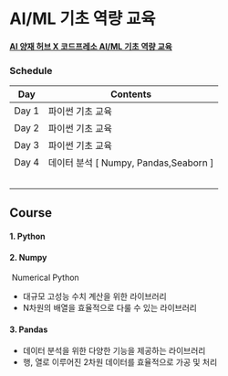 # AI/ML 기초 역량 교육
#### [AI 양재 허브 X 코드프레소 AI/ML 기초 역량 교육](https://event-us.kr/codepresso/event/25335)

### Schedule

| Day   | Contents         |
| ----- | ---------------- |
| Day 1 | 파이썬 기초 교육 |
| Day 2 | 파이썬 기초 교육 |
| Day 3 | 파이썬 기초 교육 |
| Day 4 | 데이터 분석 [ Numpy, Pandas,Seaborn ] |
|       |                  |
|       |                  |
|       |                  |
|       |                  |
|       |                  |

 



## Course

#### 1. Python

#### 2. Numpy

​	Numerical Python

- 대규모 고성능 수치 계산을 위한 라이브러리
- N차원의 배열을 효율적으로 다룰 수 있는 라이브러리

#### 3. Pandas

- 데이터 분석을 위한 다양한 기능을 제공하는 라이브러리
- 행, 열로 이루어진 2차원 데이터를 효율적으로 가공 및 처리